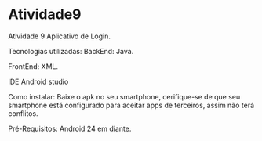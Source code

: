 # Atividade9
Atividade 9
Aplicativo de Login.



Tecnologias utilizadas: BackEnd: Java.

FrontEnd: XML.

IDE Android studio

Como instalar: Baixe o apk no seu smartphone, cerifique-se de que seu smartphone está configurado para aceitar apps de terceiros, assim não terá conflitos.

Pré-Requisitos: Android 24 em diante.
